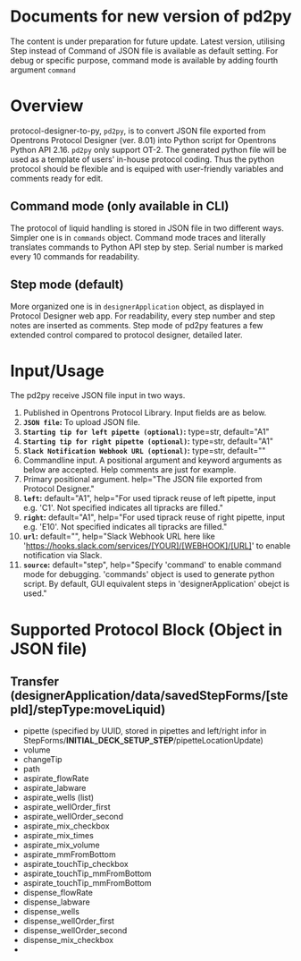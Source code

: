 # Documents for new version of pd2py
The content is under preparation for future update. Latest version, utilising Step instead of Command of JSON file is available as default setting. For debug or specific purpose, command mode is available by adding fourth argument `command`
# Overview
protocol-designer-to-py, `pd2py`, is to convert JSON file exported from Opentrons Protocol Designer (ver. 8.01) into Python script for Opentrons Python API 2.16. `pd2py` only support OT-2. The generated python file will be used as a template of users' in-house protocol coding. Thus the python protocol should be flexible and is equiped with user-friendly variables and comments ready for edit.
## Command mode (only available in CLI)
The protocol of liquid handling is stored in JSON file in two different ways. Simpler one is in `commands` object. Command mode traces and literally translates commands to Python API step by step. Serial number is marked every 10 commands for readability.
## Step mode (default)
More organized one is in `designerApplication` object, as displayed in Protocol Designer web app. For readability, every step number and step notes are inserted as comments.
Step mode of pd2py features a few extended control compared to protocol designer, detailed later. 
# Input/Usage
The pd2py receive JSON file input in two ways.
1. Published in Opentrons Protocol Library. Input fields are as below.
  1. **`JSON file`:** To upload JSON file. 
  2. **`Starting tip for left pipette (optional)`:** type=str, default="A1" 
  3. **`Starting tip for right pipette (optional)`:** type=str, default="A1"
  4. **`Slack Notification Webhook URL (optional)`:** type=str, default=""
2. Commandline input. A positional argument and keyword arguments as below are accepted. Help comments are just for example.
  1. Primary positional argument. help="The JSON file exported from Protocol Designer."
  2. **`left`:** default="A1", help="For used tiprack reuse of left pipette, input e.g. 'C1'. Not specified indicates all tipracks are filled."
  3. **`right`:** default="A1", help="For used tiprack reuse of right pipette, input e.g. 'E10'. Not specified indicates all tipracks are filled."
  4. **`url`:** default="", help="Slack Webhook URL here like 'https://hooks.slack.com/services/[YOUR]/[WEBHOOK]/[URL]' to enable notification via Slack.
  5. **`source`:** default="step", help="Specify 'command' to enable command mode for debugging. 'commands' object is used to generate python script. By default, GUI equivalent steps in 'designerApplication' obejct is used."
# Supported Protocol Block (Object in JSON file)
## Transfer (designerApplication/data/savedStepForms/[stepId]/**stepType:moveLiquid**)
- pipette (specified by UUID, stored in pipettes and left/right infor in  StepForms/__INITIAL_DECK_SETUP_STEP__/pipetteLocationUpdate)
- volume
- changeTip
- path
- aspirate_flowRate
- aspirate_labware
- aspirate_wells (list)
- aspirate_wellOrder_first
- aspirate_wellOrder_second
- aspirate_mix_checkbox
- aspirate_mix_times
- aspirate_mix_volume
- aspirate_mmFromBottom
- aspirate_touchTip_checkbox
- aspirate_touchTip_mmFromBottom
- aspirate_touchTip_mmFromBottom
- dispense_flowRate
- dispense_labware
- dispense_wells
- dispense_wellOrder_first
- dispense_wellOrder_second
- dispense_mix_checkbox
- 
